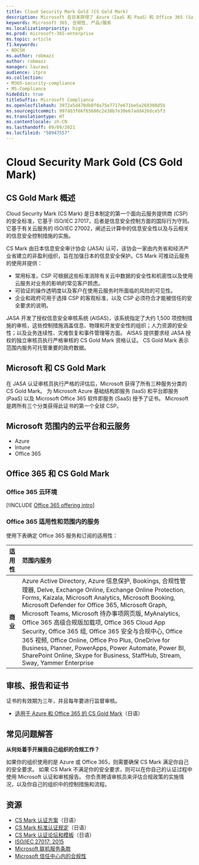 ```yaml
---
title: Cloud Security Mark Gold (CS Gold Mark)
description: Microsoft 在日本获得了 Azure（IaaS 和 PaaS）和 Office 365 (SaaS) 的 CS Gold Mark。
keywords: Microsoft 365, 合规性, 产品/服务
ms.localizationpriority: high
ms.prod: microsoft-365-enterprise
ms.topic: article
f1.keywords:
- NOCSH
ms.author: robmazz
author: robmazz
manager: laurawi
audience: itpro
ms.collection:
- M365-security-compliance
- MS-Compliance
hideEdit: true
titleSuffix: Microsoft Compliance
ms.openlocfilehash: 3972a5d470db8f0a75e7717e671be5a268308d5b
ms.sourcegitcommit: 997dd3f66f65686c2e38b7e30e67add426dce5f3
ms.translationtype: HT
ms.contentlocale: zh-CN
ms.lasthandoff: 09/09/2021
ms.locfileid: "58947557"
---
```

# <a name="cloud-security-mark-gold-cs-gold-mark"></a>Cloud Security Mark Gold (CS Gold Mark)

## <a name="cs-gold-mark-overview"></a>CS Gold Mark 概述

Cloud Security Mark (CS Mark) 是日本制定的第一个面向云服务提供商 (CSP) 的安全标准，它基于 ISO/IEC 27017，后者是信息安全控制方面的国际行为守则。 它基于有关云服务的 ISO/IEC 27002，阐述云计算中的信息安全性以及与云相关的信息安全控制措施的实施。

CS Mark 由日本信息安全审计协会 (JASA) 认可，该协会一家由内务省和经济产业省建立的非盈利组织，旨在加强日本的信息安全保护。CS Mark 可推动云服务的使用并提供：

- 常用标准，CSP 可根据这些标准消除有关云中数据的安全性和机密性以及使用云服务对业务的影响的常见客户顾虑。
- 可验证的操作透明度以及客户在使用云服务时所面临的风险的可见性。
- 企业和政府可用于选择 CSP 的客观标准，以及 CSP 必须符合才能被信任的安全要求的说明。

JASA 开发了授权信息安全审核系统 (AISAS)，该系统指定了大约 1,500 项控制措施的审核，这些控制措施涵盖信息、物理和开发安全性的组织；人力资源的安全性；以及业务连续性、灾难恢复和事件管理等方面。 AISAS 提供要求经 JASA 授权的独立审核员执行严格审核的 CS Gold Mark 资格认证。 CS Gold Mark 表示范围内服务可托管重要的政府数据。

## <a name="microsoft-and-cs-gold-mark"></a>Microsoft 和 CS Gold Mark

在 JASA 认证审核员执行严格的评估后，Microsoft 获得了所有三种服务分类的 CS Gold Mark。 为 Microsoft Azure 基础结构即服务 (IaaS) 和平台即服务 (PaaS) 以及 Microsoft Office 365 软件即服务 (SaaS) 授予了证书。 Microsoft 是跨所有三个分类获得此证书的第一个全球 CSP。

## <a name="microsoft-in-scope-cloud-platforms--services"></a>Microsoft 范围内的云平台和云服务

- Azure
- Intune
- Office 365

## <a name="office-365-and-cs-gold-mark"></a>Office 365 和 CS Gold Mark

### <a name="office-365-cloud-environments"></a>Office 365 云环境

[!INCLUDE [Office 365 offering intro](../includes/o365-offering-introduction.md)]

### <a name="office-365-applicability-and-in-scope-services"></a>Office 365 适用性和范围内的服务

使用下表确定 Office 365 服务和订阅的适用性：

| **适用性** | **范围内服务** |
|:------------------|:----------------------|
| **商业** | Azure Active Directory, Azure 信息保护, Bookings, 合规性管理器, Delve, Exchange Online, Exchange Online Protection, Forms, Kaizala, Microsoft Analytics, Microsoft Booking, Microsoft Defender for Office 365, Microsoft Graph, Microsoft Teams, Microsoft 待办事项网页版, MyAnalytics, Office 365 高级合规版加载项, Office 365 Cloud App Security, Office 365 组, Office 365 安全与合规中心, Office 365 视频, Office Online, Office Pro Plus, OneDrive for Business, Planner, PowerApps, Power Automate, Power BI, SharePoint Online, Skype for Business, StaffHub, Stream, Sway, Yammer Enterprise |

## <a name="audits-reports-and-certificates"></a>审核、报告和证书

证书的有效期为三年，并且每年要进行监督审核。

- [适用于 Azure 和 Office 365 的 CS Gold Mark](https://jcispa.jasa.jp/cs_mark_co/cs_gold_mark_co/)（日语）

## <a name="frequently-asked-questions"></a>常见问题解答

**从何处着手开展我自己组织的合规工作？**

如果你的组织使用的是 Azure 或 Office 365，则需要确保 CS Mark 满足你自己的安全要求。 如果 CS Mark 不满足你的安全要求，则可以在你自己的认证过程中使用 Microsoft 认证和审核报告。 你负责聘请审核员来评估合规政策的实施情况，以及你自己的组织中的控制措施和流程。

## <a name="resources"></a>资源

- [CS Mark 认证方案](https://jcispa.jasa.jp/cloud_security/)（日语）
- [CS Mark 标准认证规定](https://jcispa.jasa.jp/cloud_security/jcispa_regulation/)（日语）
- [CS Mark 认证论坛和模板](https://jcispa.jasa.jp/cloud_security/jcispa_regulation_form/)（日语）
- [ISO/IEC 27017: 2015](https://www.iso.org/iso/home/store/catalogue_tc/catalogue_detail.htm?csnumber=43757)
- [Microsoft 联机服务条款](https://aka.ms/Online-Services-Terms)
- [Microsoft 信任中心内的合规性](https://www.microsoft.com/trust-center/compliance/compliance-overview)
